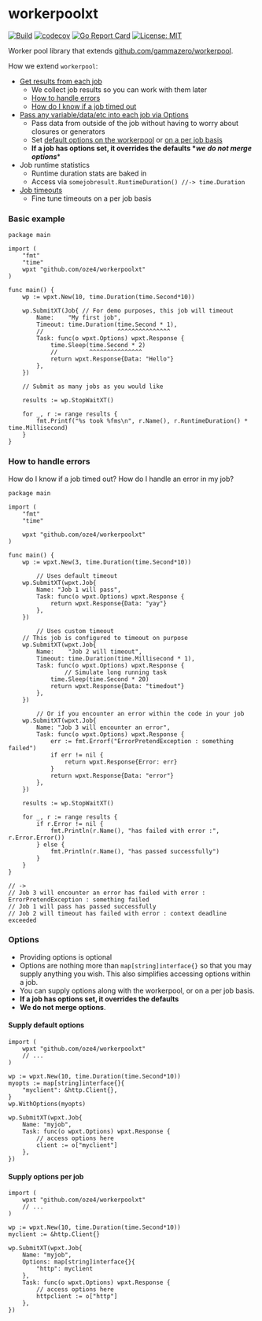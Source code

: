 # workerpoolxt
[![Build](https://github.com/oze4/workerpoolxt/workflows/Build/badge.svg?branch=master)](https://github.com/oze4/workerpoolxt/actions)
[![codecov](https://codecov.io/gh/oze4/workerpoolxt/branch/master/graph/badge.svg)](https://codecov.io/gh/oze4/workerpoolxt)
[![Go Report Card](https://goreportcard.com/badge/github.com/oze4/workerpoolxt)](https://goreportcard.com/report/github.com/oze4/workerpoolxt)
[![License: MIT](https://img.shields.io/badge/License-MIT-blue.svg)](https://github.com/oze4/workerpoolxt/blob/master/LICENSE)

Worker pool library that extends [github.com/gammazero/workerpool](https://github.com/gammazero/workerpool).

How we extend `workerpool`:

- [Get results from each job](#basic-example)
  - We collect job results so you can work with them later
  - [How to handle errors](#how-to-handle-errors)
  - [How do I know if a job timed out](#how-to-handle-errors)
- [Pass any variable/data/etc into each job via Options](#options)
  - Pass data from outside of the job without having to worry about closures or generators
  - Set [default options on the workerpool](#supply-default-options) or [on a per job basis](#supply-options-per-job)
  - **If a job has options set, it overrides the defaults \**we do not merge options***\*
- Job runtime statistics
  - Runtime duration stats are baked in
  - Access via `somejobresult.RuntimeDuration() //-> time.Duration`
- [Job timeouts](#basic-example)
  - Fine tune timeouts on a per job basis

### Basic example

```golang
package main

import (
	"fmt"
	"time"
	wpxt "github.com/oze4/workerpoolxt"
)

func main() {
	wp := wpxt.New(10, time.Duration(time.Second*10))

	wp.SubmitXT(Job{ // For demo purposes, this job will timeout
		Name:    "My first job",
		Timeout: time.Duration(time.Second * 1),
		//                     ^^^^^^^^^^^^^^^
		Task: func(o wpxt.Options) wpxt.Response {
			time.Sleep(time.Second * 2)
			//         ^^^^^^^^^^^^^^^
			return wpxt.Response{Data: "Hello"}
		},
	})

	// Submit as many jobs as you would like

	results := wp.StopWaitXT()

	for _, r := range results {
		fmt.Printf("%s took %fms\n", r.Name(), r.RuntimeDuration() * time.Millisecond)
	}
}
```

### How to handle errors

How do I know if a job timed out? How do I handle an error in my job?

```golang
package main

import (
	"fmt"
	"time"

	wpxt "github.com/oze4/workerpoolxt"
)

func main() {
	wp := wpxt.New(3, time.Duration(time.Second*10))

        // Uses default timeout
	wp.SubmitXT(wpxt.Job{ 
		Name: "Job 1 will pass",
		Task: func(o wpxt.Options) wpxt.Response {
			return wpxt.Response{Data: "yay"}
		},
	})

        // Uses custom timeout
	// This job is configured to timeout on purpose
	wp.SubmitXT(wpxt.Job{ 
		Name:    "Job 2 will timeout",
		Timeout: time.Duration(time.Millisecond * 1),
		Task: func(o wpxt.Options) wpxt.Response {
		        // Simulate long running task
			time.Sleep(time.Second * 20) 
			return wpxt.Response{Data: "timedout"}
		},
	})

        // Or if you encounter an error within the code in your job
	wp.SubmitXT(wpxt.Job{ 
		Name: "Job 3 will encounter an error",
		Task: func(o wpxt.Options) wpxt.Response {
			err := fmt.Errorf("ErrorPretendException : something failed")
			if err != nil {
				return wpxt.Response{Error: err}
			}
			return wpxt.Response{Data: "error"}
		},
	})

	results := wp.StopWaitXT()

	for _, r := range results {
		if r.Error != nil {
			fmt.Println(r.Name(), "has failed with error :", r.Error.Error())
		} else {
			fmt.Println(r.Name(), "has passed successfully")
		}
	}
}

// ->
// Job 3 will encounter an error has failed with error : ErrorPretendException : something failed
// Job 1 will pass has passed successfully
// Job 2 will timeout has failed with error : context deadline exceeded
```

### Options

 - Providing options is optional
 - Options are nothing more than `map[string]interface{}` so that you may supply anything you wish. This also simplifies accessing options within a job.
 - You can supply options along with the workerpool, or on a per job basis. 
 - **If a job has options set, it overrides the defaults**
 - **We do not merge options**.

#### Supply default options

```golang
import (
    wpxt "github.com/oze4/workerpoolxt"
    // ...
)

wp := wpxt.New(10, time.Duration(time.Second*10))
myopts := map[string]interface{}{
    "myclient": &http.Client{},
}
wp.WithOptions(myopts)

wp.SubmitXT(wpxt.Job{
    Name: "myjob",
    Task: func(o wpxt.Options) wpxt.Response {
        // access options here
        client := o["myclient"]
    }, 
})
```

#### Supply options per job

```golang
import (
    wpxt "github.com/oze4/workerpoolxt"
    // ...
)

wp := wpxt.New(10, time.Duration(time.Second*10))
myclient := &http.Client{}

wp.SubmitXT(wpxt.Job{
    Name: "myjob",
    Options: map[string]interface{}{
        "http": myclient 
    },
    Task: func(o wpxt.Options) wpxt.Response {
        // access options here
        httpclient := o["http"]
    }, 
})
```
